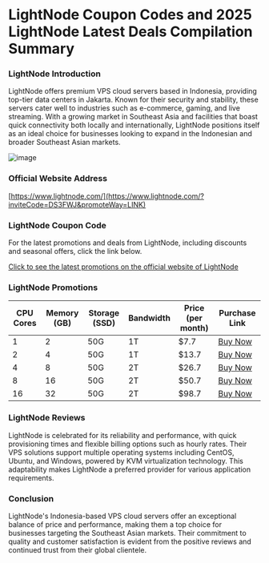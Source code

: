 # LightNode Coupon Codes and 2025 LightNode Latest Deals Compilation Summary

### LightNode Introduction

LightNode offers premium VPS cloud servers based in Indonesia, providing top-tier data centers in Jakarta. Known for their security and stability, these servers cater well to industries such as e-commerce, gaming, and live streaming. With a growing market in Southeast Asia and facilities that boast quick connectivity both locally and internationally, LightNode positions itself as an ideal choice for businesses looking to expand in the Indonesian and broader Southeast Asian markets.

![image](https://github.com/weissn220/LightNode/assets/167728485/ad6ea5d4-e7e9-41d8-9aef-fca66db820ee)

### Official Website Address

[https://www.lightnode.com/](https://www.lightnode.com/?inviteCode=DS3FWJ&promoteWay=LINK)

### LightNode Coupon Code

For the latest promotions and deals from LightNode, including discounts and seasonal offers, click the link below.

[Click to see the latest promotions on the official website of LightNode](https://www.lightnode.com/?inviteCode=DS3FWJ&promoteWay=LINK)

### LightNode Promotions

| CPU Cores | Memory (GB) | Storage (SSD) | Bandwidth | Price (per month) | Purchase Link |
|-----------|-------------|---------------|-----------|-------------------|---------------|
| 1         | 2           | 50G           | 1T        | $7.7              | [Buy Now](https://www.lightnode.com/?inviteCode=DS3FWJ&promoteWay=LINK) |
| 2         | 4           | 50G           | 1T        | $13.7             | [Buy Now](https://www.lightnode.com/?inviteCode=DS3FWJ&promoteWay=LINK) |
| 4         | 8           | 50G           | 2T        | $26.7             | [Buy Now](https://www.lightnode.com/?inviteCode=DS3FWJ&promoteWay=LINK) |
| 8         | 16          | 50G           | 2T        | $50.7             | [Buy Now](https://www.lightnode.com/?inviteCode=DS3FWJ&promoteWay=LINK) |
| 16        | 32          | 50G           | 2T        | $98.7             | [Buy Now](https://www.lightnode.com/?inviteCode=DS3FWJ&promoteWay=LINK) |

### LightNode Reviews

LightNode is celebrated for its reliability and performance, with quick provisioning times and flexible billing options such as hourly rates. Their VPS solutions support multiple operating systems including CentOS, Ubuntu, and Windows, powered by KVM virtualization technology. This adaptability makes LightNode a preferred provider for various application requirements.

### Conclusion

LightNode's Indonesia-based VPS cloud servers offer an exceptional balance of price and performance, making them a top choice for businesses targeting the Southeast Asian markets. Their commitment to quality and customer satisfaction is evident from the positive reviews and continued trust from their global clientele.
